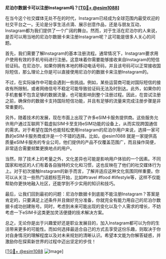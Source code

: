**尼泊尔数据卡可以注册Instagram吗？[[TG💪+ @esim1088](https://t.me/s/esim1088)]**

在当今这个社交媒体无处不在的时代，Instagram已经成为全球范围内最受欢迎的社交平台之一。无论是分享生活点滴、展示创意作品，还是与朋友互动，Instagram都为我们提供了一个广阔的舞台。然而，对于生活在尼泊尔的人来说，是否可以用当地的尼泊尔数据卡来注册Instagram呢？这可能是很多人关心的问题。

首先，我们需要了解Instagram的基本注册流程。通常情况下，Instagram要求用户使用有效的手机号码进行注册。这意味着你需要能够接收来自Instagram的短信验证码。在尼泊尔，如果你拥有本地的移动电话号码，并且该号码可以正常接收国际短信，那么理论上你是可以直接使用尼泊尔的数据卡来注册Instagram的。

不过，在实际操作中可能会遇到一些挑战。例如，某些运营商可能对国际短信的接收有所限制，或者网络信号不稳定可能导致验证码无法及时到达。此外，如果你的手机套餐不包含足够的数据流量，也可能影响到整个注册过程。因此，在尝试注册之前，确保你的数据卡支持国际短信功能，并且有足够的流量来完成注册步骤是非常重要的。

另外，随着技术的发展，现在市面上出现了许多eSIM卡服务提供商。这些服务允许用户通过互联网下载虚拟SIM卡至支持eSIM功能的设备上，从而实现跨国通信的需求。对于希望在国外也能轻松使用Instagram的尼泊尔用户来说，选择一家可靠的eSIM卡服务商或许是一个不错的选择。比如，@esim1088 就是一家提供高质量eSIM卡服务的专业公司，他们提供的产品不仅覆盖范围广，而且操作简便，非常适合需要频繁更换地点的用户。

当然，除了技术上的考量之外，文化差异也可能是影响用户体验的一个因素。不同国家和地区的人们有着各自独特的文化和习惯，这也反映在了他们的社交媒体行为上。对于初次接触Instagram的新手而言，了解并适应这种文化氛围同样重要。你可以从关注一些热门话题标签开始，比如#travel #food #lifestyle等，这样不仅能帮助你更快地融入社区，还能学到不少实用的知识和技巧。

最后，让我们回到最初的问题：尼泊尔数据卡到底能不能注册Instagram？答案是肯定的，只要满足上述条件并且做好充分准备，你就完全有能力用自己的尼泊尔数据卡成功创建账号。同时，考虑到未来可能出现的变化以及个人需求的增长，不妨考虑一下eSIM卡这类更加灵活便捷的技术解决方案。

总之，无论你是出于兴趣爱好还是职业发展目的，加入Instagram都可以为你的生活带来更多的可能性。而如何选择最适合自己的方式去享受这份乐趣，则取决于你对自身情况的理解程度以及对未来规划的清晰认识。希望本文能为你解答疑惑，并激励你在探索新世界的过程中迈出坚定的步伐！

[[TG💪+ @esim1088](https://t.me/s/esim1088) ![Image](https://i.postimg.cc/4NQfJmqS/Snipaste-2025-05-13-00-14-12.png)]
